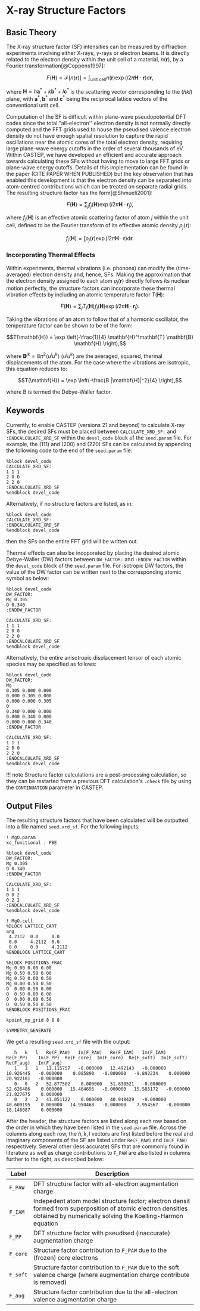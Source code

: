 # X-ray Structure Factors

## Basic Theory
The X-ray structure factor (SF) intensities can be measured by diffraction experiments involving either X-rays, $\gamma$-rays or electron beams. It is directly related to the electron density within the unit cell of a material, $n(\mathbf{r})$, by a Fourier transformation[@Coppens1997]:

$$F(\mathbf{H}) = \mathcal{F}[n(\mathbf{r})] = \int_\textrm{unit cell} n(\mathbf{r})\exp(i 2 \pi \mathbf{H} \cdot \mathbf{r}) \mathrm{d}\mathbf{r},$$

where $\mathbf{H} = h \mathbf{a}^* + k \mathbf{b}^* + l\mathbf{c}^*$ is the scattering vector corresponding to the $(hkl)$ plane, with $\mathbf{a}^*, \mathbf{b}^*$ and $\mathbf{c}^*$ being the reciprocal lattice vectors of the conventional unit cell.

Computation of the SF is difficult within plane-wave pseudopotential DFT codes since the total "all-electron'' electron density is not normally directly computed and the FFT grids used to house the pseudised valence electron density do not have enough spatial resolution to capture the rapid oscillations near the atomic cores of the total electron density, requiring large plane-wave energy cutoffs in the order of several thousands of eV. Within CASTEP, we have developed an efficient and accurate approach towards calculating these SFs without having to move to large FFT grids or plane-wave energy cutoffs. Details of this implementation can be found in the paper (CITE PAPER WHEN PUBLISHED) but the key observation that has enabled this development is that the electron density can be separated into atom-centred contributions which can be treated on separate radial grids. The resulting structure factor has the form[@Shmueli2001]:

$$F(\mathbf{H}) = \sum_{j} f_{j} (\mathbf{H}) \exp(i 2\pi \mathbf{H} \cdot \mathbf{r}_{j}),$$

where $f_j(\mathbf{H})$ is an effective atomic scattering factor of atom $j$ within the unit cell, defined to be the Fourier transform of its effective atomic density $\rho_j(\mathbf{r})$:

$$f_j (\mathbf{H}) = \int \rho_j (\mathbf{r}) \exp(i 2 \pi \mathbf{H} \cdot \mathbf{r}) \mathrm{d}{\mathbf{r}}.$$

### Incorporating Thermal Effects
Within experiments, thermal vibrations (i.e. phonons) can modify the (time-averaged) electron density and, hence, SFs. Making the approximation that the electron density assigned to each atom $\rho_j(\mathbf{r})$ directly follows its nuclear motion perfectly, the structure factors can incorporate these thermal vibration effects by including an atomic temperature factor $T(\mathbf{H})$:

$$F(\mathbf{H}) = \sum_j T_j(\mathbf{H}) f_j (\mathbf{H}) \exp(i 2 \pi \mathbf{H} \cdot \mathbf{r}_j).$$

Taking the vibrations of an atom to follow that of a harmonic oscillator, the temperature factor can be shown to be of the form:

$$T(\mathbf{H}) = \exp \left(-\frac{1}{4} \mathbf{H}^\mathbf{T} \mathbf{B} \mathbf{H} \right),$$

where $\mathbf{B}^{jk} = 8 \pi^2 \langle u^j u^k \rangle$ $\langle u^j u^k \rangle$ are the averaged, squared, thermal displacements of the atom. For the case where the vibrations are isotropic, this equation reduces to:

$$T(\mathbf{H}) = \exp \left(-\frac{B |\mathbf{H}|^2}{4} \right),$$

where B is termed the Debye-Waller factor.
## Keywords

Currently, to enable CASTEP (versions 21 and beyond) to calculate X-ray SFs, the desired SFs must be placed between ``CALCULATE_XRD_SF:`` and ``:ENDCALCULATE_XRD_SF`` within the ``devel_code`` block of the ``seed.param`` file. For example, the $(111)$ and $(200)$ and $(220)$ SFs can be calculated by appending the following code to the end of the ``seed.param`` file:

```
%block devel_code
CALCULATE_XRD_SF:
1 1 1
2 0 0
2 2 0
:ENDCALCULATE_XRD_SF
%endblock devel_code
```

Alternatively, if no structure factors are listed, as in:

```
%block devel_code
CALCULATE_XRD_SF:
:ENDCALCULATE_XRD_SF
%endblock devel_code
```
then the SFs on the entire FFT grid will be written out.

Thermal effects can also be incoporated by placing the desired atomic Debye-Waller (DW) factors between ``DW_FACTOR:`` and ``:ENDDW_FACTOR`` within the ``devel_code`` block of the ``seed.param`` file. For isotropic DW factors, the value of the DW factor can be written next to the corresponding atomic symbol as below:

```
%block devel_code
DW_FACTOR:
Mg 0.305
O 0.340
:ENDDW_FACTOR

CALCULATE_XRD_SF:
1 1 1
2 0 0
2 2 0
:ENDCALCULATE_XRD_SF
%endblock devel_code
```

Alternatively, the entire anisotropic displacement tensor of each atomic species may be specified as follows:

```
%block devel_code
DW_FACTOR:
Mg
0.305 0.000 0.000
0.000 0.305 0.000
0.000 0.000 0.305
O
0.340 0.000 0.000
0.000 0.340 0.000
0.000 0.000 0.340
:ENDDW_FACTOR

CALCULATE_XRD_SF:
1 1 1
2 0 0
2 2 0
:ENDCALCULATE_XRD_SF
%endblock devel_code
```
!!! note
    Structure factor calculations are a post-processing calculation, so they can be restarted from a previous DFT calculation's ``.check`` file by using the ``CONTINUATION`` parameter in CASTEP.

## Output Files
The resulting structure factors that have been calculated will be outputted into a file named ``seed.xrd_sf``. For the following inputs:

```
! MgO.param
xc_functional : PBE

%block devel_code
DW_FACTOR:
Mg 0.305
O 0.340
:ENDDW_FACTOR

CALCULATE_XRD_SF:
1 1 1
0 0 2
0 2 2
:ENDCALCULATE_XRD_SF
%endblock devel_code
```

```
! MgO.cell
%BLOCK LATTICE_CART
ang
 4.2112  0.0     0.0
 0.0     4.2112  0.0
 0.0     0.0     4.2112
%ENDBLOCK LATTICE_CART

%BLOCK POSITIONS_FRAC
Mg 0.00 0.00 0.00
Mg 0.50 0.50 0.00
Mg 0.50 0.00 0.50
Mg 0.00 0.50 0.50
O  0.00 0.50 0.00
O  0.50 0.00 0.00
O  0.00 0.00 0.50
O  0.50 0.50 0.50
%ENDBLOCK POSITIONS_FRAC

kpoint_mp_grid 8 8 8

SYMMETRY_GENERATE
```

We get a resulting ```seed.xrd_sf``` file with the output:
```
   h   k   l   Re(F_PAW)   Im(F_PAW)   Re(F_IAM)   Im(F_IAM)    Re(F_PP)    Im(F_PP)  Re(F_core)  Im(F_core)  Re(F_soft)  Im(F_soft)   Re(F_aug)   Im(F_aug)
   1   1   1   11.115757   -0.000000   12.492143   -0.000000   10.926445   -0.000000    0.085890   -0.000000   -9.892234    0.000000   20.922101   -0.000000
   0   0   2   52.877502    0.000000   51.830521   -0.000000   52.626486    0.000000   15.464656   -0.000000   15.585172   -0.000000   21.827675    0.000000
   0   2   2   41.051122    0.000000   40.948429   -0.000000   40.609195    0.000000   14.950468   -0.000000    7.954567   -0.000000   18.146087    0.000000
```

After the header, the structure factors are listed along each row based on the order in which they have been listed in the ```seed.param``` file. Across the columns along each row, the $h, k,l$ vectors are first listed before the real and imaginary components of the SF are listed under ``Re(F_PAW)`` and ``Im(F_PAW)`` respectively. Several other (less accurate) SFs that are commonly found in literature as well as charge contributions to ``F_PAW`` are also listed in columns further to the right, as described below:

Label      | Description
-----------|----------------------------------------------------------------
``F_PAW``  | DFT structure factor with all-electron augmentation charge
``F_IAM``  | Indepedent atom model structure factor; electron densit formed from superposition of atomic electron densities obtained by numerically solving the Koelling-Harmon equation
``F_PP``   | DFT structure factor with pseudised (inaccurate) augmentation charge
``F_core`` | Structure factor contribution to ``F_PAW`` due to the (frozen) core electrons
``F_soft`` | Structure factor contribution to ``F_PAW`` due to the soft valence charge (where augmentation charge contribute is removed)
``F_aug``  | Structure factor contribution due to the all-electron valence augmentation charge
